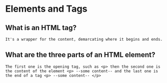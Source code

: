 # Elements and Tags

## What is an HTML tag?
    It's a wrapper for the content, demarcating where it begins and ends. 
## What are the three parts of an HTML element?
    The first one is the opening tag, such as <p> then the second one is the content of the element <p> --some content-- and the last one is the end of a tag <p> --some content-- </p>